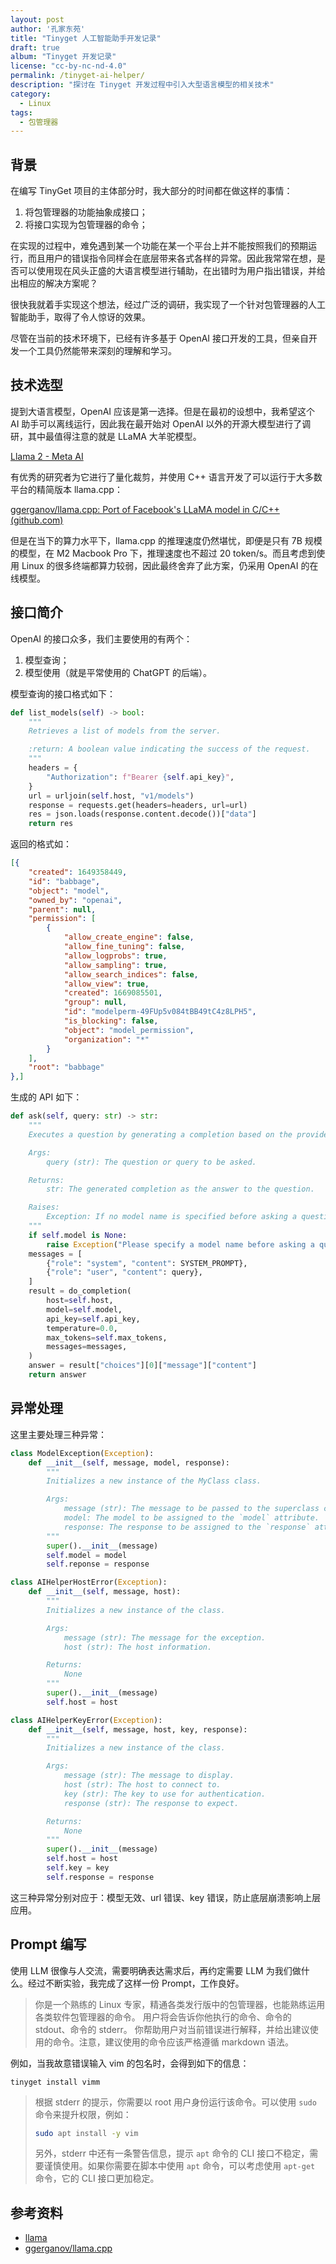 ```yaml
---
layout: post
author: '孔家东苑'
title: "Tinyget 人工智能助手开发记录"
draft: true
album: "Tinyget 开发记录"
license: "cc-by-nc-nd-4.0"
permalink: /tinyget-ai-helper/
description: "探讨在 Tinyget 开发过程中引入大型语言模型的相关技术"
category:
  - Linux
tags:
  - 包管理器
---
```


## 背景

在编写 TinyGet 项目的主体部分时，我大部分的时间都在做这样的事情：

1. 将包管理器的功能抽象成接口；
2. 将接口实现为包管理器的命令；

在实现的过程中，难免遇到某一个功能在某一个平台上并不能按照我们的预期运行，而且用户的错误指令同样会在底层带来各式各样的异常。因此我常常在想，是否可以使用现在风头正盛的大语言模型进行辅助，在出错时为用户指出错误，并给出相应的解决方案呢？

很快我就着手实现这个想法，经过广泛的调研，我实现了一个针对包管理器的人工智能助手，取得了令人惊讶的效果。

尽管在当前的技术环境下，已经有许多基于 OpenAI 接口开发的工具，但亲自开发一个工具仍然能带来深刻的理解和学习。

## 技术选型

提到大语言模型，OpenAI 应该是第一选择。但是在最初的设想中，我希望这个 AI 助手可以离线运行，因此我在最开始对 OpenAI 以外的开源大模型进行了调研，其中最值得注意的就是 LLaMA 大羊驼模型。

[Llama 2 - Meta AI][001]

有优秀的研究者为它进行了量化裁剪，并使用 C++ 语言开发了可以运行于大多数平台的精简版本 llama.cpp：

[ggerganov/llama.cpp: Port of Facebook's LLaMA model in C/C++ (github.com)][002]

但是在当下的算力水平下，llama.cpp 的推理速度仍然堪忧，即便是只有 7B 规模的模型，在 M2 Macbook Pro 下，推理速度也不超过 20 token/s。而且考虑到使用 Linux 的很多终端都算力较弱，因此最终舍弃了此方案，仍采用 OpenAI 的在线模型。

## 接口简介

OpenAI 的接口众多，我们主要使用的有两个：

1. 模型查询；
2. 模型使用（就是平常使用的 ChatGPT 的后端）。

模型查询的接口格式如下：

```python
def list_models(self) -> bool:
    """
    Retrieves a list of models from the server.

    :return: A boolean value indicating the success of the request.
    """
    headers = {
        "Authorization": f"Bearer {self.api_key}",
    }
    url = urljoin(self.host, "v1/models")
    response = requests.get(headers=headers, url=url)
    res = json.loads(response.content.decode())["data"]
    return res
```

返回的格式如：

```json
[{
    "created": 1649358449,
    "id": "babbage",
    "object": "model",
    "owned_by": "openai",
    "parent": null,
    "permission": [
        {
            "allow_create_engine": false,
            "allow_fine_tuning": false,
            "allow_logprobs": true,
            "allow_sampling": true,
            "allow_search_indices": false,
            "allow_view": true,
            "created": 1669085501,
            "group": null,
            "id": "modelperm-49FUp5v084tBB49tC4z8LPH5",
            "is_blocking": false,
            "object": "model_permission",
            "organization": "*"
        }
    ],
    "root": "babbage"
},]
```

生成的 API 如下：

```python
def ask(self, query: str) -> str:
    """
    Executes a question by generating a completion based on the provided query.

    Args:
        query (str): The question or query to be asked.

    Returns:
        str: The generated completion as the answer to the question.

    Raises:
        Exception: If no model name is specified before asking a question.
    """
    if self.model is None:
        raise Exception("Please specify a model name before asking a question.")
    messages = [
        {"role": "system", "content": SYSTEM_PROMPT},
        {"role": "user", "content": query},
    ]
    result = do_completion(
        host=self.host,
        model=self.model,
        api_key=self.api_key,
        temperature=0.0,
        max_tokens=self.max_tokens,
        messages=messages,
    )
    answer = result["choices"][0]["message"]["content"]
    return answer
```

## 异常处理

这里主要处理三种异常：

```python
class ModelException(Exception):
    def __init__(self, message, model, response):
        """
        Initializes a new instance of the MyClass class.

        Args:
            message (str): The message to be passed to the superclass constructor.
            model: The model to be assigned to the `model` attribute.
            response: The response to be assigned to the `response` attribute.
        """
        super().__init__(message)
        self.model = model
        self.reponse = response

class AIHelperHostError(Exception):
    def __init__(self, message, host):
        """
        Initializes a new instance of the class.

        Args:
            message (str): The message for the exception.
            host (str): The host information.

        Returns:
            None
        """
        super().__init__(message)
        self.host = host

class AIHelperKeyError(Exception):
    def __init__(self, message, host, key, response):
        """
        Initializes a new instance of the class.

        Args:
            message (str): The message to display.
            host (str): The host to connect to.
            key (str): The key to use for authentication.
            response (str): The response to expect.

        Returns:
            None
        """
        super().__init__(message)
        self.host = host
        self.key = key
        self.response = response
```

这三种异常分别对应于：模型无效、url 错误、key 错误，防止底层崩溃影响上层应用。

## Prompt 编写

使用 LLM 很像与人交流，需要明确表达需求后，再约定需要 LLM 为我们做什么。经过不断实验，我完成了这样一份 Prompt，工作良好。

> 你是一个熟练的 Linux 专家，精通各类发行版中的包管理器，也能熟练运用各类软件包管理器的命令。
> 用户将会告诉你他执行的命令、命令的 stdout、命令的 stderr。
> 你帮助用户对当前错误进行解释，并给出建议使用的命令。注意，建议使用的命令应该严格遵循 markdown 语法。

例如，当我故意错误输入 vim 的包名时，会得到如下的信息：

```
tinyget install vimm
```

> 根据 stderr 的提示，你需要以 root 用户身份运行该命令。可以使用 `sudo` 命令来提升权限，例如：
>
> ```bash
> sudo apt install -y vim
> ```
>
> 另外，stderr 中还有一条警告信息，提示 `apt` 命令的 CLI 接口不稳定，需要谨慎使用。如果你需要在脚本中使用 `apt` 命令，可以考虑使用 `apt-get` 命令，它的 CLI 接口更加稳定。

## 参考资料

- [llama][001]
- [ggerganov/llama.cpp][002]

[001]: https://ai.meta.com/llama/
[002]: https://github.com/ggerganov/llama.cpp
